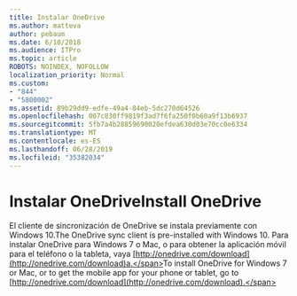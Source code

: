 ```yaml
---
title: Instalar OneDrive
ms.author: matteva
author: pebaum
ms.date: 6/10/2018
ms.audience: ITPro
ms.topic: article
ROBOTS: NOINDEX, NOFOLLOW
localization_priority: Normal
ms.custom:
- "844"
- "5800002"
ms.assetid: 89b29dd9-edfe-49a4-84eb-5dc270d64526
ms.openlocfilehash: 007c830ff9819f3ad7f6fa250f0b60a9f13b6937
ms.sourcegitcommit: 5fb7a4b28859690020efdea630d03e70cc0e6334
ms.translationtype: MT
ms.contentlocale: es-ES
ms.lasthandoff: 06/28/2019
ms.locfileid: "35382034"
---
```

# <a name="install-onedrive"></a><span data-ttu-id="5a5b5-102">Instalar OneDrive</span><span class="sxs-lookup"><span data-stu-id="5a5b5-102">Install OneDrive</span></span>

<span data-ttu-id="5a5b5-103">El cliente de sincronización de OneDrive se instala previamente con Windows 10.</span><span class="sxs-lookup"><span data-stu-id="5a5b5-103">The OneDrive sync client is pre-installed with Windows 10.</span></span> <span data-ttu-id="5a5b5-104">Para instalar OneDrive para Windows 7 o Mac, o para obtener la aplicación móvil para el teléfono o la tableta, vaya [http://onedrive.com/download](http://onedrive.com/download)a.</span><span class="sxs-lookup"><span data-stu-id="5a5b5-104">To install OneDrive for Windows 7 or Mac, or to get the mobile app for your phone or tablet, go to [http://onedrive.com/download](http://onedrive.com/download).</span></span>
  